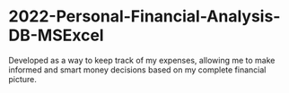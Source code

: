 # 2022-Personal-Financial-Analysis-DB-MSExcel
Developed as a way to keep track of my expenses, allowing me to make informed and smart money decisions based on my complete financial picture.
